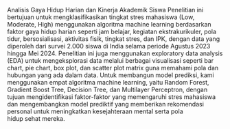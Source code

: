 Analisis Gaya Hidup Harian dan Kinerja Akademik Siswa 
Penelitian ini bertujuan untuk mengklasifikasikan tingkat stres mahasiswa (Low, Moderate, High) menggunakan algoritma machine learning berdasarkan faktor gaya hidup harian seperti jam belajar, kegiatan ekstrakurikuler, pola tidur, bersosialisasi, aktivitas fisik, tingkat stres, dan IPK, dengan data yang diperoleh dari survei 2.000 siswa di India selama periode Agustus 2023 hingga Mei 2024. Penelitian ini juga menggunakan exploratory data analysis (EDA) untuk mengeksplorasi data melalui berbagai visualisasi seperti bar chart, pie chart, box plot, dan scatter plot matrix guna memahami pola dan hubungan yang ada dalam data. Untuk membangun model prediksi, kami menggunakan empat algoritma machine learning, yaitu Random Forest, Gradient Boost Tree, Decision Tree, dan Multilayer Perceptron, dengan tujuan mengidentifikasi faktor-faktor yang memengaruhi stres mahasiswa dan mengembangkan model prediktif yang memberikan rekomendasi personal untuk meningkatkan kesejahteraan mental serta pola hidup sehat mereka.
